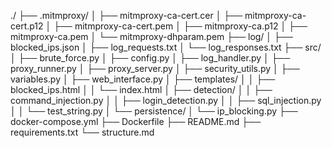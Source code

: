 ./<Working Directory>
├── .mitmproxy/
│   ├── mitmproxy-ca-cert.cer
│   ├── mitmproxy-ca-cert.p12
│   ├── mitmproxy-ca-cert.pem
│   ├── mitmproxy-ca.p12
│   ├── mitmproxy-ca.pem
│   └── mitmproxy-dhparam.pem
├── log/
│   ├── blocked_ips.json
│   ├── log_requests.txt
│   └── log_responses.txt
├── src/
│   ├── brute_force.py
│   ├── config.py
│   ├── log_handler.py
│   ├── proxy_runner.py
│   ├── proxy_server.py
│   ├── security_utils.py
│   ├── variables.py
│   ├── web_interface.py
│   ├── templates/
│   │   ├── blocked_ips.html
│   │   └── index.html
│   ├── detection/
│   │   ├── command_injection.py
│   │   ├── login_detection.py
│   │   ├── sql_injection.py
│   │   └── test_string.py
│   └── persistence/
│       └── ip_blocking.py
├── docker-compose.yml
├── Dockerfile
├── README.md
├── requirements.txt
└── structure.md